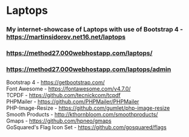# Laptops
### My internet-showcase of Laptops with use of Bootstrap 4 - https://martinsidorov.net16.net/laptops <br/>
### https://method27.000webhostapp.com/laptops/ <br/>
### https://method27.000webhostapp.com/laptops/admin <br/>
Bootstrap 4 - https://getbootstrap.com/ <br/>
Font Awesome - https://fontawesome.com/v4.7.0/ <br/>
TCPDF - https://github.com/tecnickcom/tcpdf <br/>
PHPMailer - https://github.com/PHPMailer/PHPMailer <br/>
PHP-Image-Resize - https://github.com/gumlet/php-image-resize <br/>
Smooth Products - http://kthornbloom.com/smoothproducts/ <br/>
Gmaps - https://github.com/hpneo/gmaps <br/>
GoSquared's Flag Icon Set - https://github.com/gosquared/flags <br/>
